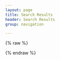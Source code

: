 ```yaml
---
layout: page
title: Search Results
header: Search Results
group: navigation

---
```

<script src="//ajax.googleapis.com/ajax/libs/jquery/2.1.1/jquery.min.js"></script>
<script src="/js/search.min.js" type="text/javascript" charset="utf-8"></script>
<script src="/js/jquery.lunr.search.js" type="text/javascript" charset="utf-8"></script>


<section id="search-results" style="display: none;text-align:left;">
  <h4>Search results</h4>
  <hr>
  <div class="entries">
  </div>
</section>

{% raw %}
<script id="search-results-template" type="text/mustache">
  {{#entries}}
    <article style="text-align:left;">
      <h4>
        {{#date}}<small><time datetime="{{pubdate}}" pubdate>{{displaydate}}</time></small>{{/date}}
        <a href="{{url}}">{{title}}</a>
      </h4>
    </article>
  {{/entries}}
  <hr>
</script>
{% endraw %}


<script type="text/javascript">
  $(function() {
    $('#search-query').lunrSearch({
      indexUrl: '/search.txt',             // URL of the `search.json` index data for your site
      results:  '#search-results',          // jQuery selector for the search results container
      entries:  '.entries',                 // jQuery selector for the element to contain the results list, must be a child of the results element above.
      template: '#search-results-template'  // jQuery selector for the Mustache.js template
    });
  });
</script>